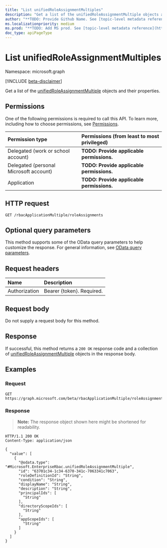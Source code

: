 ```yaml
---
title: "List unifiedRoleAssignmentMultiples"
description: "Get a list of the unifiedRoleAssignmentMultiple objects and their properties."
author: "**TODO: Provide Github Name. See [topic-level metadata reference](https://msgo.azurewebsites.net/add/document/guidelines/metadata.html#topic-level-metadata)**"
ms.localizationpriority: medium
ms.prod: "**TODO: Add MS prod. See [topic-level metadata reference](https://msgo.azurewebsites.net/add/document/guidelines/metadata.html#topic-level-metadata)**"
doc_type: apiPageType
---
```


# List unifiedRoleAssignmentMultiples
Namespace: microsoft.graph

[!INCLUDE [beta-disclaimer](../../includes/beta-disclaimer.md)]

Get a list of the [unifiedRoleAssignmentMultiple](../resources/unifiedroleassignmentmultiple.md) objects and their properties.

## Permissions
One of the following permissions is required to call this API. To learn more, including how to choose permissions, see [Permissions](/graph/permissions-reference).

|Permission type|Permissions (from least to most privileged)|
|:---|:---|
|Delegated (work or school account)|**TODO: Provide applicable permissions.**|
|Delegated (personal Microsoft account)|**TODO: Provide applicable permissions.**|
|Application|**TODO: Provide applicable permissions.**|

## HTTP request

<!-- {
  "blockType": "ignored"
}
-->
``` http
GET /rbacApplicationMultiple/roleAssignments
```

## Optional query parameters
This method supports some of the OData query parameters to help customize the response. For general information, see [OData query parameters](/graph/query-parameters).

## Request headers
|Name|Description|
|:---|:---|
|Authorization|Bearer {token}. Required.|

## Request body
Do not supply a request body for this method.

## Response

If successful, this method returns a `200 OK` response code and a collection of [unifiedRoleAssignmentMultiple](../resources/unifiedroleassignmentmultiple.md) objects in the response body.

## Examples

### Request
<!-- {
  "blockType": "request",
  "name": "list_unifiedroleassignmentmultiple"
}
-->
``` http
GET https://graph.microsoft.com/beta/rbacApplicationMultiple/roleAssignments
```


### Response
>**Note:** The response object shown here might be shortened for readability.
<!-- {
  "blockType": "response",
  "truncated": true,
  "@odata.type": "Collection(Microsoft.EnterpriseRbac.unifiedRoleAssignmentMultiple)"
}
-->
``` http
HTTP/1.1 200 OK
Content-Type: application/json

{
  "value": [
    {
      "@odata.type": "#Microsoft.EnterpriseRbac.unifiedRoleAssignmentMultiple",
      "id": "63701c34-1c34-6370-341c-7063341c7063",
      "roleDefinitionId": "String",
      "condition": "String",
      "displayName": "String",
      "description": "String",
      "principalIds": [
        "String"
      ],
      "directoryScopeIds": [
        "String"
      ],
      "appScopeIds": [
        "String"
      ]
    }
  ]
}
```

